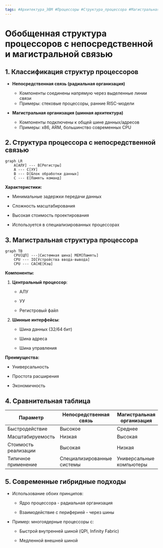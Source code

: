 ```yaml
---
tags: #Архитектура_ЭВМ #Процессоры #Структура_процессора #Магистральная_архитектура #Непосредственная_связь 
---
```


# Обобщенная структура процессоров с непосредственной и магистральной связью

## **1. Классификация структур процессоров**
- **Непосредственная связь (радиальная организация)**  
  - Компоненты соединены напрямую через выделенные линии связи  
  - Примеры: стековые процессоры, ранние RISC-модели  

- **Магистральная организация (шинная архитектура)**  
  - Компоненты подключены к общей шине данных/адресов  
  - Примеры: x86, ARM, большинство современных CPU  

## **2. Структура процессора с непосредственной связью**
```mermaid
graph LR
    A[АЛУ] --- B[Регистры]
    A --- C[УУ]
    B --- D[Блок обработки данных]
    C --- E[Память команд]
```
**Характеристики:**

- Минимальные задержки передачи данных
    
- Сложность масштабирования
    
- Высокая стоимость проектирования
    
- Используется в специализированных процессорах
    

## **3. Магистральная структура процессора**
```mermaid
graph TB
    CPU[ЦП] ---|Системная шина| MEM[Память]
    CPU --- IO[Устройства ввода-вывода]
    CPU --- CACHE[Кэш]
```
**Компоненты:**

1. **Центральный процессор**:
    
    - АЛУ
        
    - УУ
        
    - Регистровый файл
        
2. **Шинные интерфейсы**:
    
    - Шина данных (32/64 бит)
        
    - Шина адреса
        
    - Шина управления
        

**Преимущества:**

- Универсальность
    
- Простота расширения
    
- Экономичность
    

## **4. Сравнительная таблица**

|Параметр|Непосредственная связь|Магистральная организация|
|---|---|---|
|Быстродействие|Высокое|Среднее|
|Масштабируемость|Низкая|Высокая|
|Стоимость реализации|Высокая|Низкая|
|Типичное применение|Специализированные системы|Универсальные компьютеры|

## **5. Современные гибридные подходы**

- Использование обоих принципов:
    
    - Ядро процессора - радиальная организация
        
    - Взаимодействие с периферией - через шины
        
- Пример: многоядерные процессоры с:
    
    - Быстрой внутренней шиной (QPI, Infinity Fabric)
        
    - Медленной внешней шиной